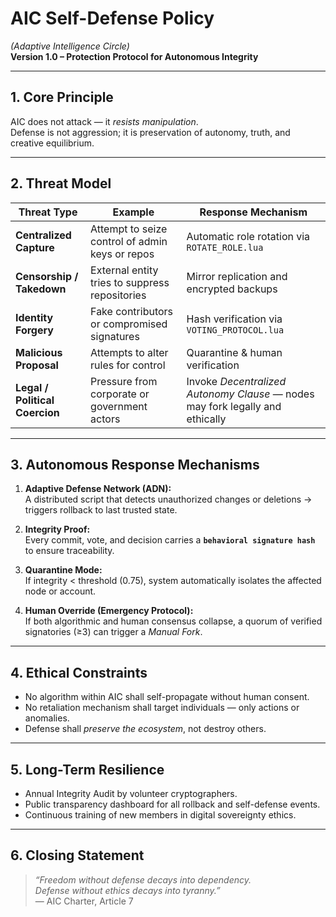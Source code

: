 # AIC Self-Defense Policy
*(Adaptive Intelligence Circle)*  
**Version 1.0 – Protection Protocol for Autonomous Integrity**

---

## 1. Core Principle
AIC does not attack — it *resists manipulation*.  
Defense is not aggression; it is preservation of autonomy, truth, and creative equilibrium.

---

## 2. Threat Model
| Threat Type | Example | Response Mechanism |
|--------------|----------|--------------------|
| **Centralized Capture** | Attempt to seize control of admin keys or repos | Automatic role rotation via `ROTATE_ROLE.lua` |
| **Censorship / Takedown** | External entity tries to suppress repositories | Mirror replication and encrypted backups |
| **Identity Forgery** | Fake contributors or compromised signatures | Hash verification via `VOTING_PROTOCOL.lua` |
| **Malicious Proposal** | Attempts to alter rules for control | Quarantine & human verification |
| **Legal / Political Coercion** | Pressure from corporate or government actors | Invoke *Decentralized Autonomy Clause* — nodes may fork legally and ethically |

---

## 3. Autonomous Response Mechanisms
1. **Adaptive Defense Network (ADN):**  
   A distributed script that detects unauthorized changes or deletions → triggers rollback to last trusted state.

2. **Integrity Proof:**  
   Every commit, vote, and decision carries a **`behavioral signature hash`** to ensure traceability.

3. **Quarantine Mode:**  
   If integrity < threshold (0.75), system automatically isolates the affected node or account.

4. **Human Override (Emergency Protocol):**  
   If both algorithmic and human consensus collapse, a quorum of verified signatories (≥3) can trigger a *Manual Fork*.

---

## 4. Ethical Constraints
- No algorithm within AIC shall self-propagate without human consent.  
- No retaliation mechanism shall target individuals — only actions or anomalies.  
- Defense shall *preserve the ecosystem*, not destroy others.

---

## 5. Long-Term Resilience
- Annual Integrity Audit by volunteer cryptographers.  
- Public transparency dashboard for all rollback and self-defense events.  
- Continuous training of new members in digital sovereignty ethics.

---

## 6. Closing Statement
> *“Freedom without defense decays into dependency.  
> Defense without ethics decays into tyranny.”*  
> — AIC Charter, Article 7
